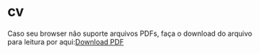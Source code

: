 # cv

Caso seu browser não suporte arquivos PDFs, faça o download do arquivo para leitura por aqui:[Download PDF](https://github.com/tmcamillo/tatianemendes-cv/blob/master/files/TatianeMendes_CV.pdf)
